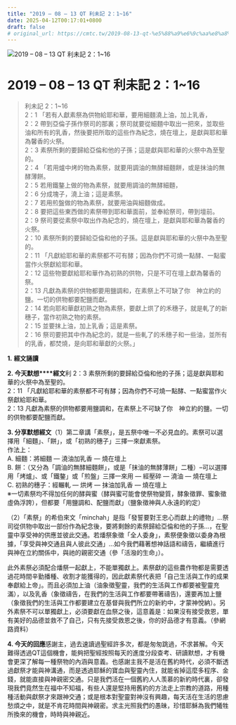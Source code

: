 ```yaml
---
title: "2019 – 08 – 13 QT 利未記 2：1~16"
date: 2025-04-12T00:17:01+0800
draft: false
# original_url: https://cmtc.tw/2019-08-13-qt-%e5%88%a9%e6%9c%aa%e8%a8%98-2%ef%bc%9a116
---
```


![2019 – 08 – 13 QT 利未記 2：1~16](/images/qt.jpg   "2019 – 08 – 13 QT 利未記 2：1~16")

# 2019 – 08 – 13 QT 利未記 2：1~16

> 利未記 2：1~16  
> 2：1 「若有人獻素祭為供物給耶和華，要用細麵澆上油，加上乳香，  
> 2：2 帶到亞倫子孫作祭司的那裏；祭司就要從細麵中取出一把來，並取些油和所有的乳香，然後要把所取的這些作為紀念，燒在壇上，是獻與耶和華為馨香的火祭。  
> 2：3 素祭所剩的要歸給亞倫和他的子孫；這是獻與耶和華的火祭中為至聖的。  
> 2：4 「若用爐中烤的物為素祭，就要用調油的無酵細麵餅，或是抹油的無酵薄餅。  
> 2：5 若用鐵鏊上做的物為素祭，就要用調油的無酵細麵，  
> 2：6 分成塊子，澆上油；這是素祭。  
> 2：7 若用煎盤做的物為素祭，就要用油與細麵做成。  
> 2：8 要把這些東西做的素祭帶到耶和華面前，並奉給祭司，帶到壇前。  
> 2：9 祭司要從素祭中取出作為紀念的，燒在壇上，是獻與耶和華為馨香的火祭。  
> 2：10 素祭所剩的要歸給亞倫和他的子孫。這是獻與耶和華的火祭中為至聖的。  
> 2：11 「凡獻給耶和華的素祭都不可有酵；因為你們不可燒一點酵、一點蜜當作火祭獻給耶和華。  
> 2：12 這些物要獻給耶和華作為初熟的供物，只是不可在壇上獻為馨香的祭。  
> 2：13 凡獻為素祭的供物都要用鹽調和，在素祭上不可缺了你　神立約的鹽。一切的供物都要配鹽而獻。  
> 2：14 若向耶和華獻初熟之物為素祭，要獻上烘了的禾穗子，就是軋了的新穗子，當作初熟之物的素祭。  
> 2：15 並要抹上油，加上乳香；這是素祭。  
> 2：16 祭司要把其中作為紀念的，就是一些軋了的禾穗子和一些油，並所有的乳香，都焚燒，是向耶和華獻的火祭。」

**1.** **經文誦讀**

**2. 今天默想****經文**利 2：3 素祭所剩的要歸給亞倫和他的子孫；這是獻與耶和華的火祭中為至聖的。  
2：11 「凡獻給耶和華的素祭都不可有酵；因為你們不可燒一點酵、一點蜜當作火祭獻給耶和華。  
2：13 凡獻為素祭的供物都要用鹽調和，在素祭上不可缺了你　神立約的鹽。一切的供物都要配鹽而獻。

**3. 分享默想經文**（1）第二章講「素祭」，是五祭中唯一不必見血的。素祭可以選擇用「細麵」、「餅」，或「初熟的穗子」三擇一來獻素祭。  
作法上：  
A. 細麵：將細麵 — 澆油加乳香 — 燒在壇上  
B. 餅：（又分為「調油的無酵細麵餅」，或是「抹油的無酵薄餅」二種）–可以選擇用「烤爐」、或「鐵鏊」或「煎盤」三擇一來用 — 經壓碎 — 澆油 — 燒在壇上  
C. 初熟的穗子：經輾軋 — 烘烤 — 抹油加乳香 — 燒在壇上  
※一切素祭均不得加任何的酵與蜜（酵與蜜可能會使祭物變質，酵象徵罪、蜜象徵虛偽浮誇），但都要「用鹽調和、配鹽而獻」（鹽象徵神與人永遠的約定）

（2）「素祭」的希伯來文「minchah」是指「發誓要對王忠心而獻上的禮物」…祭司從供物中取出一部份作為紀念後，要將剩餘的素祭歸給亞倫和他的子孫…，在聖靈中享受神的供應並彼此交通。若燔祭象徵「全人委身」，素祭便象徵以委身為根據，「享受與神交通且與人彼此交通」…如今我們藉著想神話語和禱告，繼續進行與神在立約關係中，與祂的親密交通（參「活潑的生命」）。

此外素祭必須配合燔祭一起獻上，不能單獨獻上。素祭獻的這些農作物都是需要透過花時間辛勤播種、收割才能獲得的，因此獻素祭代表把「自己生活與工作的成果奉獻給上帝」。而且必須加上油（油象徵聖靈，我們的生活與工作都要被聖靈充滿），以及乳香（象徵禱告，在我們的生活與工作都要帶著禱告)，還要再加上鹽（象徵我們的生活與工作都要建立在基督與我們所立的新約中，才蒙神悅納）。另外素祭不可以單獨獻上，必須要獻在血祭之後，這意義是：如果沒有接受救恩，單有美好的品德並救不了自己，只有先接受救恩之後，你的好品德才有意義。（參網路資料）

**4. 今天的回應**感謝主，過去速讀過聖經許多次，都是匆匆跳過，不求甚解。今天難得透過QT這個機會，能夠把聖經按照每天的進度分段查考、研讀默想，才有機會更深了解每一種祭物的內涵與意義。也感謝主我不是活在舊約時代，必須不斷透過獻祭才能與神溝通，而是透過耶穌的寶血與聖靈內住，就能省掉這麼多程序、金錢，就能直接與神親密交通。只是我們活在一個舊約人人羡慕的新約時代裏，卻發現我們竟然生在福中不知福，有些人還是堅持用舊約的方法走上宗教的道路，用種種活動與獻祭才來跟神交通；或是根本對聖靈對神沒有興趣，每天活在生活的思慮愁煩之中，就是不肯花時間與神親密。求主光照我們的愚昧，珍惜耶穌為我們犧牲所換來的機會，時時與神親近。